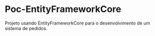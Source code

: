 # Poc-EntityFrameworkCore
Projeto usando EntityFrameworkCore para o desenvolvimento de um sistema de pedidos.
